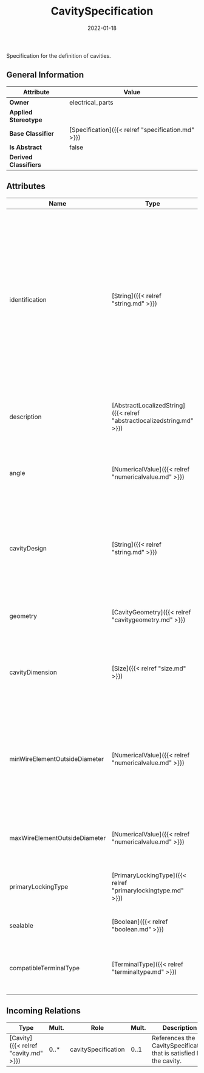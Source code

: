 ﻿---
title: CavitySpecification
toc: false
type: specs
date: "2022-01-18"
draft: false
specification: VEC
version: 1.2.2
documentType: "Recommendation"
elementType: Class
classes:
  - CavitySpecification
menu_name: vec-1.2.2
---
<p> Specification for the definition of cavities.      </p>

## General Information

| Attribute               | Value |
|-------------------------|-------|
| **Owner**               | electrical_parts |
| **Applied Stereotype**  |   |
| **Base Classifier**     | [Specification]({{< relref "specification.md" >}})<br/>  |
| **Is Abstract**         | false |
| **Derived Classifiers** |   |

## Attributes
|  Name  |  Type  |  Mult.  |  Description  |  Owning Classifier  |
|--------|--------|---------|---------------|--------------|
|identification | [String]({{< relref "string.md" >}}) | 1 | <p> Specifies a unique identification of the specification. The identification is guaranteed to be unique within the document containing the specification. For all VEC-documents a Specification-instance can be trusted to be identical if the DocumentVersion-instance is the same (see DocumentVersion) and the identification of the Specification is the same.      </p> | [Specification]({{< relref "specification.md" >}}) |
|description | [AbstractLocalizedString]({{< relref "abstractlocalizedstring.md" >}}) | 0..* | <p> Specifies additional, human readable information about the specification.      </p> | [Specification]({{< relref "specification.md" >}}) |
|angle | [NumericalValue]({{< relref "numericalvalue.md" >}}) | 0..2 | <p> Specifies the angle against two planes of the connector housing a terminal used in this cavity can be buckled.      </p> | [CavitySpecification]({{< relref "cavityspecification.md" >}}) |
|cavityDesign | [String]({{< relref "string.md" >}}) | 0..1 | <p> Deprecated (since Version 1.1.4): This attribute has been marked as deprecated, as it has been replaced by the more meaningful mechanism with <i>TerminalTypes.</i>      </p> | [CavitySpecification]({{< relref "cavityspecification.md" >}}) |
|geometry | [CavityGeometry]({{< relref "cavitygeometry.md" >}}) | 0..1 | <p> Defines the geometry of a cavity in the sealing area (crimp end).      </p> | [CavitySpecification]({{< relref "cavityspecification.md" >}}) |
|cavityDimension | [Size]({{< relref "size.md" >}}) | 0..1 | <p> Specifies the dimension of the cavity in the sealing area of the cavity (crimp end), not in the contacting area (box end).      </p> | [CavitySpecification]({{< relref "cavityspecification.md" >}}) |
|minWireElementOutsideDiameter | [NumericalValue]({{< relref "numericalvalue.md" >}}) | 0..1 | <p> Specifies the minimum diameter a wire is allowed to have to fit into the cavity. This definition is necessary, since wires that are too small might cause movements and in acceptable torsion forces on terminals.      </p> | [CavitySpecification]({{< relref "cavityspecification.md" >}}) |
|maxWireElementOutsideDiameter | [NumericalValue]({{< relref "numericalvalue.md" >}}) | 0..1 | <p>Specifies the maximum diameter a wire is allowed to have to fit into the cavity.  </p> | [CavitySpecification]({{< relref "cavityspecification.md" >}}) |
|primaryLockingType | [PrimaryLockingType]({{< relref "primarylockingtype.md" >}}) | 0..1 | <p>Specifies if the cavity has a primary locking and of what type it is. </p> | [CavitySpecification]({{< relref "cavityspecification.md" >}}) |
|sealable | [Boolean]({{< relref "boolean.md" >}}) | 0..1 | <p>Specifies if the cavity is sealable.  </p> | [CavitySpecification]({{< relref "cavityspecification.md" >}}) |
|compatibleTerminalType | [TerminalType]({{< relref "terminaltype.md" >}}) | 0..* | <p> Defines a list of terminal types that are compatible to this CavitySpecification.      </p> | [CavitySpecification]({{< relref "cavityspecification.md" >}}) |

##  Incoming Relations
|    Type  |   Mult.  |   Role    |   Mult.   |   Description  |
|----------|----------|-----------|-----------|----------------|
| [Cavity]({{< relref "cavity.md" >}}) | 0..* | cavitySpecification | 0..1 | References the CavitySpecification that is satisfied by the cavity. |
